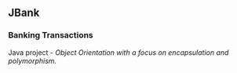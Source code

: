 ## JBank
### Banking Transactions

Java project - *Object Orientation with a focus on encapsulation and polymorphism.*
